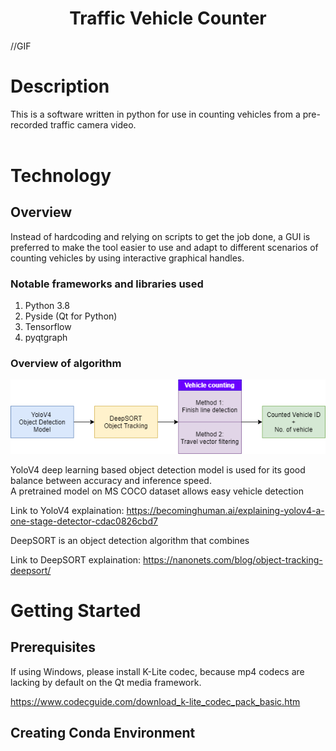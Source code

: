# **<div align='center'> Traffic Vehicle Counter </div>**

//GIF

# Description

This is a software written in python for use in counting vehicles from a pre-recorded traffic camera video.
<br/><br/>

# Technology
## Overview
Instead of hardcoding and relying on scripts to get the job done, a GUI is preferred to make the tool easier to use and adapt to different scenarios of counting vehicles by using interactive graphical handles.

### Notable frameworks and libraries used
1. Python 3.8
2. Pyside (Qt for Python)
3. Tensorflow
4. pyqtgraph

### Overview of algorithm
![Alt text](docs/diagrams-overview.png)

YoloV4 deep learning based object detection model is used for its good balance between accuracy and inference speed.  
A pretrained model on MS COCO dataset allows easy vehicle detection  

Link to YoloV4 explaination: https://becominghuman.ai/explaining-yolov4-a-one-stage-detector-cdac0826cbd7

DeepSORT is an object detection algorithm that combines 

Link to DeepSORT explaination: https://nanonets.com/blog/object-tracking-deepsort/





# Getting Started
## Prerequisites
If using Windows, please install K-Lite codec, because mp4 codecs are lacking by default on the Qt media framework.

https://www.codecguide.com/download_k-lite_codec_pack_basic.htm

## Creating Conda Environment
